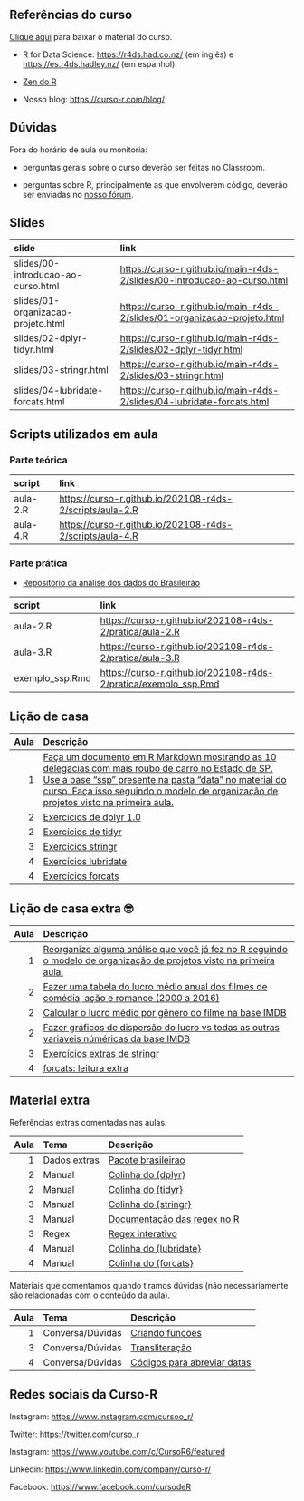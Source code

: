 
<!-- README.md is generated from README.Rmd. Please edit that file -->

## Referências do curso

[Clique
aqui](https://github.com/curso-r/main-r4ds-2/raw/master/material_do_curso.zip)
para baixar o material do curso.

-   R for Data Science: <https://r4ds.had.co.nz/> (em inglês) e
    <https://es.r4ds.hadley.nz/> (em espanhol).

-   [Zen do R](https://curso-r.github.io/zen-do-r/)

-   Nosso blog: <https://curso-r.com/blog/>

## Dúvidas

Fora do horário de aula ou monitoria:

-   perguntas gerais sobre o curso deverão ser feitas no Classroom.

-   perguntas sobre R, principalmente as que envolverem código, deverão
    ser enviadas no [nosso fórum](https://discourse.curso-r.com/).

## Slides

| slide                              | link                                                                       |
|:-----------------------------------|:---------------------------------------------------------------------------|
| slides/00-introducao-ao-curso.html | <https://curso-r.github.io/main-r4ds-2/slides/00-introducao-ao-curso.html> |
| slides/01-organizacao-projeto.html | <https://curso-r.github.io/main-r4ds-2/slides/01-organizacao-projeto.html> |
| slides/02-dplyr-tidyr.html         | <https://curso-r.github.io/main-r4ds-2/slides/02-dplyr-tidyr.html>         |
| slides/03-stringr.html             | <https://curso-r.github.io/main-r4ds-2/slides/03-stringr.html>             |
| slides/04-lubridate-forcats.html   | <https://curso-r.github.io/main-r4ds-2/slides/04-lubridate-forcats.html>   |

## Scripts utilizados em aula

### Parte teórica

| script   | link                                                       |
|:---------|:-----------------------------------------------------------|
| aula-2.R | <https://curso-r.github.io/202108-r4ds-2/scripts/aula-2.R> |
| aula-4.R | <https://curso-r.github.io/202108-r4ds-2/scripts/aula-4.R> |

### Parte prática

-   [Repositório da análise dos dados do
    Brasileirão](https://github.com/curso-r/analiseBrasileirao)

| script          | link                                                              |
|:----------------|:------------------------------------------------------------------|
| aula-2.R        | <https://curso-r.github.io/202108-r4ds-2/pratica/aula-2.R>        |
| aula-3.R        | <https://curso-r.github.io/202108-r4ds-2/pratica/aula-3.R>        |
| exemplo_ssp.Rmd | <https://curso-r.github.io/202108-r4ds-2/pratica/exemplo_ssp.Rmd> |

## Lição de casa

| Aula | Descrição                                                                                                                                                                                                                                                                                                                        |
|-----:|:---------------------------------------------------------------------------------------------------------------------------------------------------------------------------------------------------------------------------------------------------------------------------------------------------------------------------------|
|    1 | [Faça um documento em R Markdown mostrando as 10 delegacias com mais roubo de carro no Estado de SP. Use a base “ssp” presente na pasta “data” no material do curso. Faça isso seguindo o modelo de organização de projetos visto na primeira aula.](https://curso-r.github.io/main-r4ds-2/slides/01-organizacao-projeto.html#1) |
|    2 | [Exercícios de dplyr 1.0](https://livro.curso-r.com/7-2-dplyr.html#exerc%C3%ADcios-17)                                                                                                                                                                                                                                           |
|    2 | [Exercícios de tidyr](https://livro.curso-r.com/7-3-tidyr.html#exerc%C3%ADcios-18)                                                                                                                                                                                                                                               |
|    3 | [Exercícios stringr](https://livro.curso-r.com/7-4-o-pacote-stringr.html#exerc%C3%ADcios-19)                                                                                                                                                                                                                                     |
|    4 | [Exercícios lubridate](https://livro.curso-r.com/7-5-o-pacote-lubridate.html#exerc%C3%ADcios-20)                                                                                                                                                                                                                                 |
|    4 | [Exercícios forcats](https://livro.curso-r.com/7-6-forcats.html#exerc%C3%ADcios-21)                                                                                                                                                                                                                                              |

## Lição de casa extra 🤓

| Aula | Descrição                                                                                                                                                                                         |
|-----:|:--------------------------------------------------------------------------------------------------------------------------------------------------------------------------------------------------|
|    1 | [Reorganize alguma análise que você já fez no R seguindo o modelo de organização de projetos visto na primeira aula.](https://curso-r.github.io/main-r4ds-2/slides/01-organizacao-projeto.html#1) |
|    2 | [Fazer uma tabela do lucro médio anual dos filmes de comédia, ação e romance (2000 a 2016)](https://github.com/curso-r/livro-material/raw/master/assets/data/imdb.rds)                            |
|    2 | [Calcular o lucro médio por gênero do filme na base IMDB](https://github.com/curso-r/livro-material/raw/master/assets/data/imdb.rds)                                                              |
|    2 | [Fazer gráficos de dispersão do lucro vs todas as outras variáveis núméricas da base IMDB](https://github.com/curso-r/livro-material/raw/master/assets/data/imdb.rds)                             |
|    3 | [Exercícios extras de stringr](https://curso-r.github.io/202104-r4ds-2/pratica/99-exercicios-extras-stringr.R)                                                                                    |
|    4 | [forcats: leitura extra](https://livro.curso-r.com/7-6-forcats.html#forcats)                                                                                                                      |

## Material extra

Referências extras comentadas nas aulas.

| Aula | Tema         | Descrição                                                                                                  |
|-----:|:-------------|:-----------------------------------------------------------------------------------------------------------|
|    1 | Dados extras | [Pacote brasileirao](https://github.com/williamorim/brasileirao)                                           |
|    2 | Manual       | [Colinha do {dplyr}](https://raw.githubusercontent.com/rstudio/cheatsheets/master/data-transformation.pdf) |
|    2 | Manual       | [Colinha do {tidyr}](https://raw.githubusercontent.com/rstudio/cheatsheets/master/data-import.pdf)         |
|    3 | Manual       | [Colinha do {stringr}](https://raw.githubusercontent.com/rstudio/cheatsheets/master/strings.pdf)           |
|    3 | Manual       | [Documentação das regex no R](https://stringi.gagolewski.com/rapi/about_search_regex.html)                 |
|    3 | Regex        | [Regex interativo](https://regex101.com/)                                                                  |
|    4 | Manual       | [Colinha do {lubridate}](https://raw.githubusercontent.com/rstudio/cheatsheets/master/lubridate.pdf)       |
|    4 | Manual       | [Colinha do {forcats}](https://raw.githubusercontent.com/rstudio/cheatsheets/master/factors.pdf)           |

Materiais que comentamos quando tiramos dúvidas (não necessariamente são
relacionadas com o conteúdo da aula).

| Aula | Tema             | Descrição                                                                     |
|-----:|:-----------------|:------------------------------------------------------------------------------|
|    1 | Conversa/Dúvidas | [Criando funções](https://r4ds.had.co.nz/functions.html)                      |
|    3 | Conversa/Dúvidas | [Transliteração](https://blog.curso-r.com/posts/2019-08-29-transliteracao/)   |
|    4 | Conversa/Dúvidas | [Códigos para abreviar datas](https://www.stat.berkeley.edu/~s133/dates.html) |

## Redes sociais da Curso-R

Instagram: <https://www.instagram.com/cursoo_r/>

Twitter: <https://twitter.com/curso_r>

Instagram: <https://www.youtube.com/c/CursoR6/featured>

Linkedin: <https://www.linkedin.com/company/curso-r/>

Facebook: <https://www.facebook.com/cursodeR>

